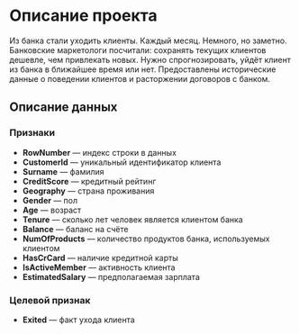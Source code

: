 # Описание проекта

Из банка стали уходить клиенты. Каждый месяц. Немного, но заметно. Банковские маркетологи посчитали: сохранять текущих клиентов дешевле, чем привлекать новых.
Нужно спрогнозировать, уйдёт клиент из банка в ближайшее время или нет. Предоставлены исторические данные о поведении клиентов и расторжении договоров с банком.

## Описание данных

### Признаки
- **RowNumber** — индекс строки в данных
- **CustomerId** — уникальный идентификатор клиента
- **Surname** — фамилия
- **CreditScore** — кредитный рейтинг
- **Geography** — страна проживания
- **Gender** — пол
- **Age** — возраст
- **Tenure** — сколько лет человек является клиентом банка
- **Balance** — баланс на счёте
- **NumOfProducts** — количество продуктов банка, используемых клиентом
- **HasCrCard** — наличие кредитной карты
- **IsActiveMember** — активность клиента
- **EstimatedSalary** — предполагаемая зарплата

### Целевой признак
- **Exited** — факт ухода клиента